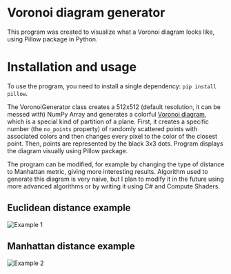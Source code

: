 # Voronoi diagram generator

This program was created to visualize what a Voronoi diagram looks like, using Pillow package in Python.

# Installation and usage

To use the program, you need to install a single dependency: `pip install pillow`.

The VoronoiGenerator class creates a 512x512 (default resolution, it can be messed with) NumPy Array and generates a colorful [Voronoi diagram](https://en.wikipedia.org/wiki/Voronoi_diagram), which is a special kind of partition of a plane. First, it creates a specific number (the `no_points` property) of randomly scattered points with associated colors and then changes every pixel to the color of the closest point. Then, points are represented by the black 3x3 dots. Program displays the diagram visually using Pillow package.

The program can be modified, for example by changing the type of distance to Manhattan metric, giving more interesting results. Algorithm used to generate this diagram is very naive, but I plan to modify it in the future using more advanced algorithms or by writing it using C# and Compute Shaders.

## Euclidean distance example

![Example 1](https://i.imgur.com/hkwOOqC.jpg)

## Manhattan distance example

![Example 2](https://i.imgur.com/i5Vwkye.jpg)
